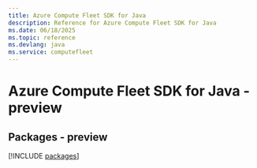 ```yaml
---
title: Azure Compute Fleet SDK for Java
description: Reference for Azure Compute Fleet SDK for Java
ms.date: 06/18/2025
ms.topic: reference
ms.devlang: java
ms.service: computefleet
---
```

# Azure Compute Fleet SDK for Java - preview
## Packages - preview
[!INCLUDE [packages](compute-fleet-index.md)]